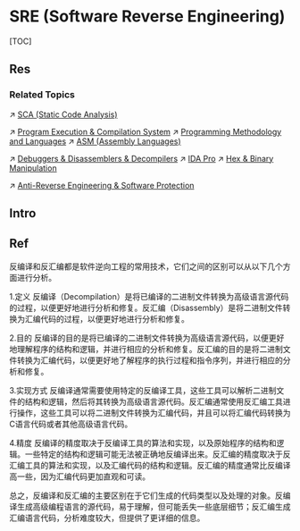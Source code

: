 # SRE (Software Reverse Engineering)

[TOC]



## Res
### Related Topics
↗ [SCA (Static Code Analysis)](../📌%20SCA%20(Static%20Code%20Analysis)/SCA%20(Static%20Code%20Analysis).md)

↗ [Program Execution & Compilation System](../../../../../../🔑%20CS%20Core/🛣️%20Program%20Execution%20&%20Compilation%20System/Program%20Execution%20&%20Compilation%20System.md)
↗ [Programming Methodology and Languages](../../../../../../🔑%20CS%20Core/👩‍💻%20Programming%20Methodology%20and%20Languages/Programming%20Methodology%20and%20Languages.md)
↗ [ASM (Assembly Languages)](../../../../../../🔑%20CS%20Core/👩‍💻%20Programming%20Methodology%20and%20Languages/ASM%20(Assembly%20Languages)/ASM%20(Assembly%20Languages).md)

↗ [Debuggers & Disassemblers & Decompilers](../../../../../../🔑%20CS%20Core/👩‍💻%20Programming%20Methodology%20and%20Languages/🛠️%20Programming%20Tools%20Chain/Debuggers%20&%20Disassemblers%20&%20Decompilers/Debuggers%20&%20Disassemblers%20&%20Decompilers.md)
↗ [IDA Pro](../../../../../☠️%20Kill%20Chain/🔞%20Software%20Analysis%20Tools/⛰️%20Static%20Binary%20Analysis%20&%20SCA%20Tools/IDA%20Pro/IDA%20Pro.md)
↗ [Hex & Binary Manipulation](../../../../../../🔑%20CS%20Core/🥷🏼%20Operating%20Systems%20&%20Kernels%20(Engineering%20Part)/Linux%20(Derived%20From%20UNIX%20Family)/Linux%20Free%20Software%20&%20OSS%20(Open%20Source%20Software)/Text%20&%20File%20&%20Dir%20Management/Hex%20&%20Binary%20Manipulation.md)

↗ [Anti-Reverse Engineering & Software Protection](../../Anti-Reverse%20Engineering%20&%20Software%20Protection/Anti-Reverse%20Engineering%20&%20Software%20Protection.md)



## Intro



## Ref
[反编译和反汇编的区别 反汇编工具有哪些]: https://www.idapro.net.cn/shouqian/ida-fhbfby.html

反编译和反汇编都是软件逆向工程的常用技术，它们之间的区别可以从以下几个方面进行分析。

1.定义
反编译（Decompilation）是将已编译的二进制文件转换为高级语言源代码的过程，以便更好地进行分析和修复。反汇编（Disassembly）是将二进制文件转换为汇编代码的过程，以便更好地进行分析和修复。

2.目的
反编译的目的是将已编译的二进制文件转换为高级语言源代码，以便更好地理解程序的结构和逻辑，并进行相应的分析和修复。反汇编的目的是将二进制文件转换为汇编代码，以便更好地了解程序的执行过程和指令序列，并进行相应的分析和修复。

3.实现方式
反编译通常需要使用特定的反编译工具，这些工具可以解析二进制文件的结构和逻辑，然后将其转换为高级语言源代码。反汇编通常使用反汇编工具进行操作，这些工具可以将二进制文件转换为汇编代码，并且可以将汇编代码转换为C语言代码或者其他高级语言代码。

4.精度
反编译的精度取决于反编译工具的算法和实现，以及原始程序的结构和逻辑。一些特定的结构和逻辑可能无法被正确地反编译出来。反汇编的精度取决于反汇编工具的算法和实现，以及汇编代码的结构和逻辑。反汇编的精度通常比反编译高一些，因为汇编代码更加直观和可读。

总之，反编译和反汇编的主要区别在于它们生成的代码类型以及处理的对象。反编译生成高级编程语言的源代码，易于理解，但可能丢失一些底层细节；反汇编生成汇编语言代码，分析难度较大，但提供了更详细的信息。

